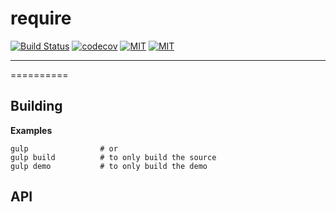 # require

[![Build Status](https://travis-ci.com/huqi1980/require.svg?branch=master)](https://travis-ci.org/huqi1980/require)
[![codecov](https://codecov.io/gh/huqi1980/require/branch/master/graph/badge.svg)](https://codecov.io/gh/huqi1980/require)
[![MIT](https://img.shields.io/badge/license-MIT-blue.svg)](https://github.com/huqi1980/require/blob/master/LICENSE)
[![MIT](https://img.shields.io/github/package-json/v/huqi1980/require)](https://github.com/huqi1980/require/blob/master/LICENSE)

---

==========
## Building

**Examples**

	gulp                # or
	gulp build          # to only build the source
	gulp demo           # to only build the demo

## API

